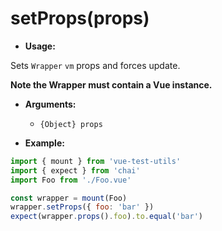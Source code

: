# setProps(props)

- **Usage:**

Sets `Wrapper` `vm` props and forces update.

**Note the Wrapper must contain a Vue instance.**

- **Arguments:**
  - `{Object} props`

- **Example:**

```js
import { mount } from 'vue-test-utils'
import { expect } from 'chai'
import Foo from './Foo.vue'

const wrapper = mount(Foo)
wrapper.setProps({ foo: 'bar' })
expect(wrapper.props().foo).to.equal('bar')
```